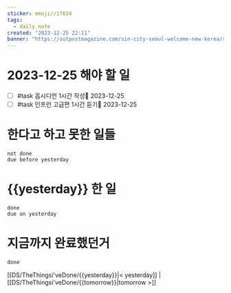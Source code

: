 ```yaml
---
sticker: emoji//1f624
tags:
  - daily_note
created: "2023-12-25 22:11"
banner: "https://outpostmagazine.com/sin-city-seoul-welcome-new-korea/seoul-skyline-photo/"
---
```


# 2023-12-25 해야 할 일

- [ ] #task 옵시디언 1시간 작성📅 2023-12-25
- [ ] #task 인프런 고급편 1시간 듣기📅 2023-12-25

# 한다고 하고 못한 일들
```tasks
not done
due before yesterday
```
# {{yesterday}} 한 일
```tasks
done
due on yesterday
```
# 지금까지 완료했던거 
```tasks
done
```
[[DS/TheThingsi'veDone/{{yesterday}}|< yesterday]] | [[DS/TheThingsi'veDone/{{tomorrow}}|tomorrow >]]